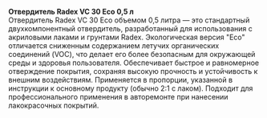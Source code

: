 **Отвердитель Radex VC 30 Eco 0,5 л**  
Отвердитель Radex VC 30 Eco объемом 0,5 литра — это стандартный двухкомпонентный отвердитель, разработанный для использования с акриловыми лаками и грунтами Radex. Экологическая версия "Eco" отличается сниженным содержанием летучих органических соединений (VOC), что делает его более безопасным для окружающей среды и здоровья пользователя. Обеспечивает быстрое и равномерное отверждение покрытия, сохраняя высокую прочность и устойчивость к внешним воздействиям. Применяется в пропорции, указанной в инструкции к основному продукту (обычно 2:1 с лаком). Подходит для профессионального применения в авторемонте при нанесении лакокрасочных покрытий.


